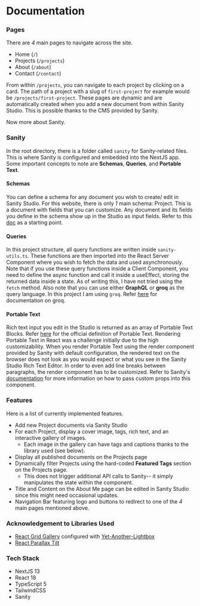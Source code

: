 # Documentation

### Pages

There are _4_ main pages to navigate across the site.

- Home (`/`)
- Projects (`/projects`)
- About (`/about`)
- Contact (`/contact`)

From within `/projects`, you can navigate to each project by clicking on a card. The path of a project with a slug of `first-project` for example would be `/projects/first-project`. These pages are dynamic and are automatically created when you add a new document from within Sanity Studio. This is possible thanks to the CMS provided by Sanity.

Now more about Sanity.

### Sanity

In the root directory, there is a folder called `sanity` for Sanity-related files. This is where Sanity is configured and embedded into the NextJS app. Some important concepts to note are **Schemas**, **Queries**, and **Portable Text**.

#### Schemas

You can define a schema for any document you wish to create/ edit in Sanity Studio. For this website, there is only _1_ main schema: Project. This is a document with fields that you can customize. Any document and its fields you define in the schema show up in the Studio as input fields. Refer to this [doc](https://www.sanity.io/docs/document-type) as a starting point.

#### Queries

In this project structure, all query functions are written inside `sanity-utils.ts`. These functions are then imported into the React Server Component where you wish to fetch the data and used asynchronously. Note that if you use these query functions inside a Client Component, you need to define the async function and call it inside a useEffect, storing the returned data inside a state. As of writing this, I have not tried using the `fetch` method. Also note that you can use either **GraphQL** or **groq** as the query language. In this project I am using `groq`. Refer [here](https://www.sanity.io/docs/groq) for documentation on groq.

#### Portable Text

Rich text input you edit in the Studio is returned as an array of Portable Text Blocks. Refer [here](https://www.sanity.io/docs/block-content) for the official definition of Portable Text. Rendering Portable Text in React was a challenge initially due to the high customizability. When you render Portable Text using the render component provided by Sanity with default configuration, the rendered text on the browser does not look as you would expect or what you see in the Sanity Studio Rich Text Editor. In order to even add line breaks between paragraphs, the render component has to be customized. Refer to Sanity's [documentation](https://github.com/portabletext/react-portabletext#types) for more information on how to pass custom props into this component.

### Features

Here is a list of currently implemented features.

- Add new Project documents via Sanity Studio
- For each Project, display a cover image, tags, rich text, and an interactive gallery of images.
  - Each image in the gallery can have tags and captions thanks to the library used (see below).
- Display all published documents on the Projects page
- Dynamically filter Projects using the hard-coded **Featured Tags** section on the Projects page.
  - This does not trigger additional API calls to Sanity-- it simply manipulates the state within the component.
- Title and Content on the About Me page can be edited in Sanity Studio since this might need occasional updates.
- Navigation Bar featuring logo and buttons to redirect to one of the _4_ main pages mentioned above.

### Acknowledgement to Libraries Used

- [React Grid Gallery](https://github.com/benhowell/react-grid-gallery/blob/master/examples/with-yet-another-react-lightbox/src/App.tsx) configured with [Yet-Another-Lightbox](https://github.com/igordanchenko/yet-another-react-lightbox)
- [React Parallax Tilt](https://github.com/mkosir/react-parallax-tilt)

### Tech Stack

- NextJS 13
- React 18
- TypeScript 5
- TailwindCSS
- Sanity

